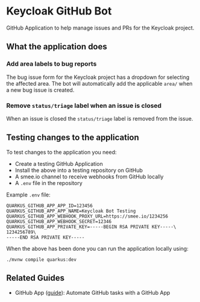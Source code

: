 # Keycloak GitHub Bot

GitHub Application to help manage issues and PRs for the Keycloak project.

## What the application does

### Add area labels to bug reports

The bug issue form for the Keycloak project has a dropdown for selecting the affected area. The bot will automatically 
add the applicable `area/` when a new bug issue is created.

### Remove `status/triage` label when an issue is closed

When an issue is closed the `status/triage` label is removed from the issue.

## Testing changes to the application

To test changes to the application you need:

* Create a testing GitHub Application
* Install the above into a testing repository on GitHub
* A smee.io channel to receive webhooks from GitHub locally
* A `.env` file in the repository

Example `.env` file:

```
QUARKUS_GITHUB_APP_APP_ID=123456
QUARKUS_GITHUB_APP_APP_NAME=Keycloak Bot Testing
QUARKUS_GITHUB_APP_WEBHOOK_PROXY_URL=https://smee.io/1234256
QUARKUS_GITHUB_APP_WEBHOOK_SECRET=12346
QUARKUS_GITHUB_APP_PRIVATE_KEY=-----BEGIN RSA PRIVATE KEY-----\
1234256789\
-----END RSA PRIVATE KEY-----
```

When the above has been done you can run the application locally using:

```shell script
./mvnw compile quarkus:dev
```

## Related Guides

- GitHub App ([guide](https://quarkiverse.github.io/quarkiverse-docs/quarkus-github-app/dev/index.html)): Automate GitHub tasks with a GitHub App
